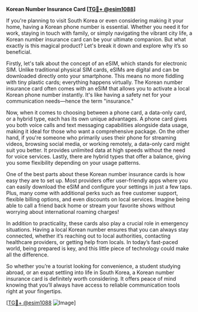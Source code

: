 **Korean Number Insurance Card [[TG💪+ @esim1088](https://t.me/s/esim1088)]**

If you're planning to visit South Korea or even considering making it your home, having a Korean phone number is essential. Whether you need it for work, staying in touch with family, or simply navigating the vibrant city life, a Korean number insurance card can be your ultimate companion. But what exactly is this magical product? Let's break it down and explore why it’s so beneficial.

Firstly, let's talk about the concept of an eSIM, which stands for electronic SIM. Unlike traditional physical SIM cards, eSIMs are digital and can be downloaded directly onto your smartphone. This means no more fiddling with tiny plastic cards; everything happens virtually. The Korean number insurance card often comes with an eSIM that allows you to activate a local Korean phone number instantly. It's like having a safety net for your communication needs—hence the term "insurance."

Now, when it comes to choosing between a phone card, a data-only card, or a hybrid type, each has its own unique advantages. A phone card gives you both voice calls and text messaging capabilities alongside data usage, making it ideal for those who want a comprehensive package. On the other hand, if you're someone who primarily uses their phone for streaming videos, browsing social media, or working remotely, a data-only card might suit you better. It provides unlimited data at high speeds without the need for voice services. Lastly, there are hybrid types that offer a balance, giving you some flexibility depending on your usage patterns.

One of the best parts about these Korean number insurance cards is how easy they are to set up. Most providers offer user-friendly apps where you can easily download the eSIM and configure your settings in just a few taps. Plus, many come with additional perks such as free customer support, flexible billing options, and even discounts on local services. Imagine being able to call a friend back home or stream your favorite shows without worrying about international roaming charges!

In addition to practicality, these cards also play a crucial role in emergency situations. Having a local Korean number ensures that you can always stay connected, whether it’s reaching out to local authorities, contacting healthcare providers, or getting help from locals. In today’s fast-paced world, being prepared is key, and this little piece of technology could make all the difference.

So whether you’re a tourist looking for convenience, a student studying abroad, or an expat settling into life in South Korea, a Korean number insurance card is definitely worth considering. It offers peace of mind knowing that you’ll always have access to reliable communication tools right at your fingertips.

[[TG💪+ @esim1088](https://t.me/s/esim1088) ![Image](https://i.postimg.cc/Y0z9fWf4/image.png)]